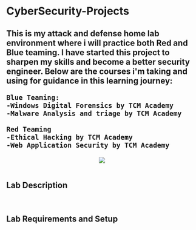 # CyberSecurity-Projects 

<h2>This is my attack and defense home lab environment where i will practice both Red and Blue teaming. I have started this project to sharpen my skills and become a better security engineer. 
Below are the courses i'm taking and using for guidance in this learning journey:

	Blue Teaming:
	-Windows Digital Forensics by TCM Academy
	-Malware Analysis and triage by TCM Academy
 
	Red Teaming
	-Ethical Hacking by TCM Academy
	-Web Application Security by TCM Academy
	
</h2>

<p align="center">
<img src="https://github.com/KennyShyne/CyberSecurity-Projects/assets/102590763/d56dac1d-7e72-4bfd-98e6-dd18d5d73615)"/>
<br />
<br />

<h2>Lab Description</h2>

<br />

<h2>Lab Requirements and Setup</h2>


